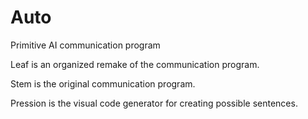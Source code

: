 Auto
====

Primitive AI communication program

Leaf is an organized remake of the communication program.

Stem is the original communication program.

Pression is the visual code generator for creating possible sentences.
